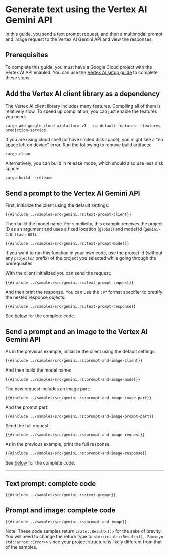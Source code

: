 <!-- 
Copyright 2025 Google LLC

Licensed under the Apache License, Version 2.0 (the "License");
you may not use this file except in compliance with the License.
You may obtain a copy of the License at

    https://www.apache.org/licenses/LICENSE-2.0

Unless required by applicable law or agreed to in writing, software
distributed under the License is distributed on an "AS IS" BASIS,
WITHOUT WARRANTIES OR CONDITIONS OF ANY KIND, either express or implied.
See the License for the specific language governing permissions and
limitations under the License.
-->

# Generate text using the Vertex AI Gemini API

In this guide, you send a text prompt request, and then a multimodal prompt and
image request to the Vertex AI Gemini API and view the responses.

## Prerequisites

To complete this guide, you must have a Google Cloud project with the Vertex AI
API enabled. You can use the [Vertex AI setup guide] to complete these steps.

## Add the Vertex AI client library as a dependency

The Vertex AI client library includes many features. Compiling all of them is
relatively slow. To speed up compilation, you can just enable the features you
need:

```shell
cargo add google-cloud-aiplatform-v1 --no-default-features --features prediction-service
```

If you are using cloud shell (or have limited disk space), you might see a "no
space left on device" error. Run the following to remove build artifacts:

```shell
cargo clean
```

Alternatively, you can build in release mode, which should also use less disk
space:

```shell
cargo build --release
```

## Send a prompt to the Vertex AI Gemini API

First, initialize the client using the default settings:

```rust,ignore,noplayground
{{#include ../samples/src/gemini.rs:text-prompt-client}}
```

Then build the model name. For simplicity, this example receives the project ID
as an argument and uses a fixed location (`global`) and model id
(`gemini-2.0-flash-001`).

```rust,ignore,noplayground
{{#include ../samples/src/gemini.rs:text-prompt-model}}
```

If you want to run this function in your own code, use the project id (without
any `projects/` prefix) of the project you selected while going through the
prerequisites.

With the client initialized you can send the request:

```rust,ignore,noplayground
{{#include ../samples/src/gemini.rs:text-prompt-request}}
```

And then print the response. You can use the `:#?` format specifier to prettify
the nested response objects:

```rust,ignore,noplayground
{{#include ../samples/src/gemini.rs:text-prompt-response}}
```

See [below](#text-prompt-complete-code) for the complete code.

## Send a prompt and an image to the Vertex AI Gemini API

As in the previous example, initialize the client using the default settings:

```rust,ignore,noplayground
{{#include ../samples/src/gemini.rs:prompt-and-image-client}}
```

And then build the model name:

```rust,ignore,noplayground
{{#include ../samples/src/gemini.rs:prompt-and-image-model}}
```

The new request includes an image part:

```rust,ignore,noplayground
{{#include ../samples/src/gemini.rs:prompt-and-image-image-part}}
```

And the prompt part:

```rust,ignore,noplayground
{{#include ../samples/src/gemini.rs:prompt-and-image-prompt-part}}
```

Send the full request:

```rust,ignore,noplayground
{{#include ../samples/src/gemini.rs:prompt-and-image-request}}
```

As in the previous example, print the full response:

```rust,ignore,noplayground
{{#include ../samples/src/gemini.rs:prompt-and-image-response}}
```

See [below](#prompt-and-image-complete-code) for the complete code.

______________________________________________________________________

## Text prompt: complete code

```rust,ignore,noplayground
{{#include ../samples/src/gemini.rs:text-prompt}}
```

## Prompt and image: complete code

```rust,ignore,noplayground
{{#include ../samples/src/gemini.rs:prompt-and-image}}
```

Note: These code samples return `crate::Result<()>` for the sake of brevity. You
will need to change the return type to
`std::result::Result<(), Box<dyn std::error::Error>>` since your project
structure is likely different from that of the samples.

[vertex ai setup guide]: https://cloud.google.com/vertex-ai/docs/start/cloud-environment
